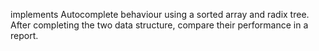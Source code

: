 implements Autocomplete behaviour using a sorted array and radix tree. 
After completing the two data structure, compare their performance in a report. 
